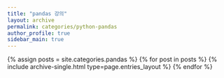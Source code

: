 ```yaml
---
title: "pandas 강의"
layout: archive
permalink: categories/python-pandas
author_profile: true
sidebar_main: true
---
```



{% assign posts = site.categories.pandas %}
{% for post in posts %} {% include archive-single.html type=page.entries_layout %} {% endfor %}